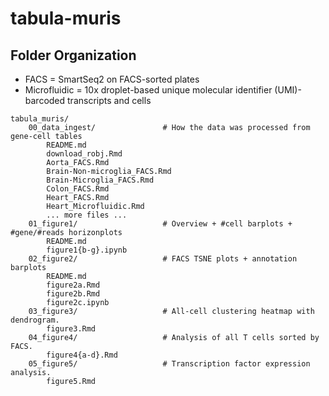 # tabula-muris


## Folder Organization


* FACS = SmartSeq2 on FACS-sorted plates
* Microfluidic = 10x droplet-based unique molecular identifier (UMI)-barcoded transcripts and cells

```
tabula_muris/
    00_data_ingest/               # How the data was processed from gene-cell tables
        README.md
        download_robj.Rmd
        Aorta_FACS.Rmd
        Brain-Non-microglia_FACS.Rmd
        Brain-Microglia_FACS.Rmd
        Colon_FACS.Rmd
        Heart_FACS.Rmd
        Heart_Microfluidic.Rmd
        ... more files ...
    01_figure1/                   # Overview + #cell barplots + #gene/#reads horizonplots
        README.md
        figure1{b-g}.ipynb
    02_figure2/                   # FACS TSNE plots + annotation barplots
        README.md
        figure2a.Rmd
        figure2b.Rmd
        figure2c.ipynb
    03_figure3/                   # All-cell clustering heatmap with dendrogram.
        figure3.Rmd
    04_figure4/                   # Analysis of all T cells sorted by FACS.
        figure4{a-d}.Rmd
    05_figure5/                   # Transcription factor expression analysis.
        figure5.Rmd
```
